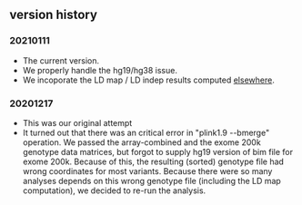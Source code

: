 ## version history

### 20210111

- The current version.
- We properly handle the hg19/hg38 issue.
- We incoporate the LD map / LD indep results computed [elsewhere](/14_LD_map/array-exome-combined).

### 20201217

- This was our original attempt
- It turned out that there was an critical error in "plink1.9 --bmerge" operation. We passed the array-combined and the exome 200k genotype data matrices, but forgot to supply hg19 version of bim file for exome 200k. Because of this, the resulting (sorted) genotype file had wrong coordinates for most variants. Because there were so many analyses depends on this wrong genotype file (including the LD map computation), we decided to re-run the analysis.

